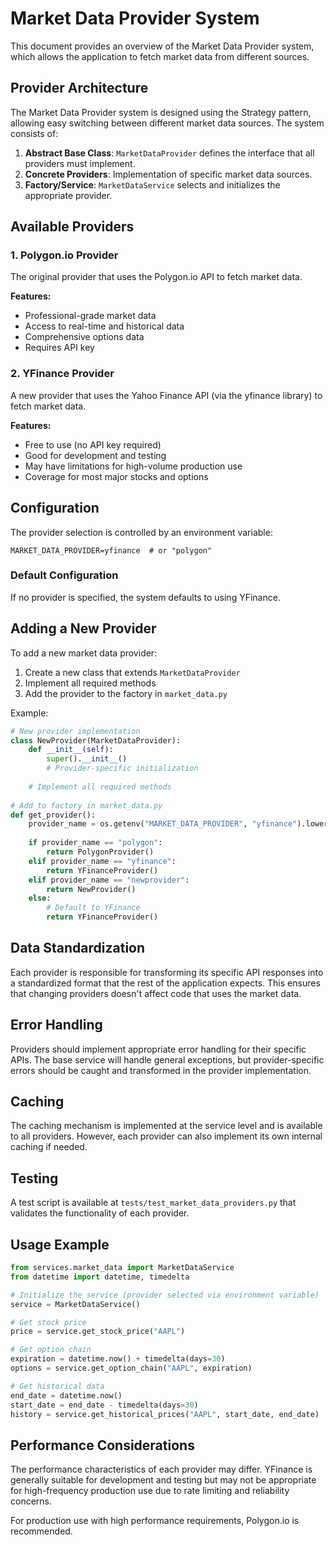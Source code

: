 # Market Data Provider System

This document provides an overview of the Market Data Provider system, which allows the application to fetch market data from different sources.

## Provider Architecture

The Market Data Provider system is designed using the Strategy pattern, allowing easy switching between different market data sources. The system consists of:

1. **Abstract Base Class**: `MarketDataProvider` defines the interface that all providers must implement.
2. **Concrete Providers**: Implementation of specific market data sources.
3. **Factory/Service**: `MarketDataService` selects and initializes the appropriate provider.

## Available Providers

### 1. Polygon.io Provider

The original provider that uses the Polygon.io API to fetch market data.

**Features:**
- Professional-grade market data
- Access to real-time and historical data
- Comprehensive options data
- Requires API key

### 2. YFinance Provider

A new provider that uses the Yahoo Finance API (via the yfinance library) to fetch market data.

**Features:**
- Free to use (no API key required)
- Good for development and testing
- May have limitations for high-volume production use
- Coverage for most major stocks and options

## Configuration

The provider selection is controlled by an environment variable:

```
MARKET_DATA_PROVIDER=yfinance  # or "polygon"
```

### Default Configuration

If no provider is specified, the system defaults to using YFinance.

## Adding a New Provider

To add a new market data provider:

1. Create a new class that extends `MarketDataProvider`
2. Implement all required methods
3. Add the provider to the factory in `market_data.py`

Example:

```python
# New provider implementation
class NewProvider(MarketDataProvider):
    def __init__(self):
        super().__init__()
        # Provider-specific initialization
    
    # Implement all required methods
    
# Add to factory in market_data.py
def get_provider():
    provider_name = os.getenv("MARKET_DATA_PROVIDER", "yfinance").lower()
    
    if provider_name == "polygon":
        return PolygonProvider()
    elif provider_name == "yfinance":
        return YFinanceProvider()
    elif provider_name == "newprovider":
        return NewProvider()
    else:
        # Default to YFinance
        return YFinanceProvider()
```

## Data Standardization

Each provider is responsible for transforming its specific API responses into a standardized format that the rest of the application expects. This ensures that changing providers doesn't affect code that uses the market data.

## Error Handling

Providers should implement appropriate error handling for their specific APIs. The base service will handle general exceptions, but provider-specific errors should be caught and transformed in the provider implementation.

## Caching

The caching mechanism is implemented at the service level and is available to all providers. However, each provider can also implement its own internal caching if needed.

## Testing

A test script is available at `tests/test_market_data_providers.py` that validates the functionality of each provider.

## Usage Example

```python
from services.market_data import MarketDataService
from datetime import datetime, timedelta

# Initialize the service (provider selected via environment variable)
service = MarketDataService()

# Get stock price
price = service.get_stock_price("AAPL")

# Get option chain
expiration = datetime.now() + timedelta(days=30)
options = service.get_option_chain("AAPL", expiration)

# Get historical data
end_date = datetime.now()
start_date = end_date - timedelta(days=30)
history = service.get_historical_prices("AAPL", start_date, end_date)
```

## Performance Considerations

The performance characteristics of each provider may differ. YFinance is generally suitable for development and testing but may not be appropriate for high-frequency production use due to rate limiting and reliability concerns.

For production use with high performance requirements, Polygon.io is recommended.
